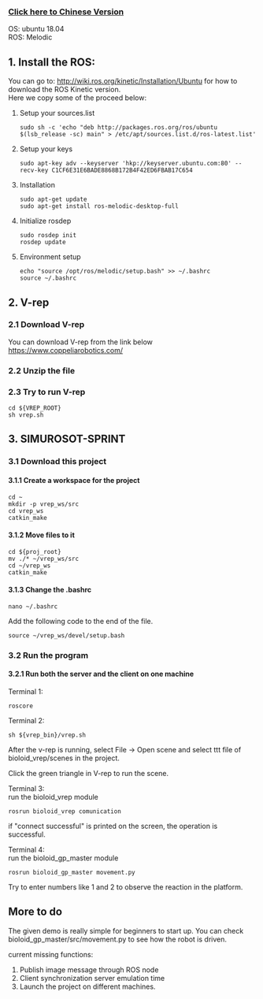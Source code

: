 
### [Click here to Chinese Version](./README-CN.md)

OS: ubuntu 18.04<br>
ROS: Melodic<br>

## 1. Install the ROS:<br>
You can go to:  http://wiki.ros.org/kinetic/Installation/Ubuntu
for how to download the ROS Kinetic version.<br>
Here we copy some of the proceed below:<br>

1. Setup your sources.list

    ```
    sudo sh -c 'echo "deb http://packages.ros.org/ros/ubuntu $(lsb_release -sc) main" > /etc/apt/sources.list.d/ros-latest.list'
    ```
2. Setup your keys
    ```
    sudo apt-key adv --keyserver 'hkp://keyserver.ubuntu.com:80' --recv-key C1CF6E31E6BADE8868B172B4F42ED6FBAB17C654
    ```
3. Installation
    ```
    sudo apt-get update
    sudo apt-get install ros-melodic-desktop-full
    ```
4. Initialize rosdep
    ```
    sudo rosdep init
    rosdep update
    ```
5. Environment setup
    ```
    echo "source /opt/ros/melodic/setup.bash" >> ~/.bashrc
    source ~/.bashrc
    ```

## 2. V-rep

### 2.1 Download V-rep
You can download V-rep from the link below<br>
https://www.coppeliarobotics.com/

### 2.2 Unzip the file

### 2.3 Try to run V-rep
```
cd ${VREP_ROOT}
sh vrep.sh
```

## 3. SIMUROSOT-SPRINT
### 3.1 Download this project
#### 3.1.1 Create a workspace for the project
```
cd ~
mkdir -p vrep_ws/src
cd vrep_ws
catkin_make
```
#### 3.1.2 Move files to it
```
cd ${proj_root}
mv ./* ~/vrep_ws/src
cd ~/vrep_ws
catkin_make
```
#### 3.1.3 Change the .bashrc
```
nano ~/.bashrc
```
Add the following code to the end of the file.
```
source ~/vrep_ws/devel/setup.bash
```

### 3.2 Run the program

#### 3.2.1 Run both the server and the client on one machine

Terminal 1:
```
roscore
```
Terminal 2:
```
sh ${vrep_bin}/vrep.sh
```

After the v-rep is running, select File -> Open scene and select  ttt file of bioloid_vrep/scenes in the project.

Click the green triangle in V-rep to run the scene.

Terminal 3:<br>
run the bioloid_vrep module
```
rosrun bioloid_vrep comunication
```
if "connect successful" is printed on the screen, the operation is successful.

Terminal 4:<br>
run the bioloid_gp_master module
```
rosrun bioloid_gp_master movement.py
```
Try to enter numbers like 1 and 2 to observe the reaction in the platform.
## More to do
The given demo is really simple for beginners to start up. You can check bioloid_gp_master/src/movement.py to see how the robot is driven.

current missing functions:
1. Publish image message through ROS node
2. Client synchronization server emulation time
3. Launch the project on different machines.